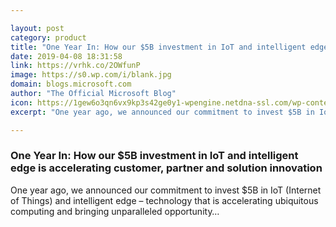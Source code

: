 ```yaml
---

layout: post
category: product
title: "One Year In: How our $5B investment in IoT and intelligent edge is accelerating customer, partner and solution innovation"
date: 2019-04-08 18:31:58
link: https://vrhk.co/2OWfunP
image: https://s0.wp.com/i/blank.jpg
domain: blogs.microsoft.com
author: "The Official Microsoft Blog"
icon: https://1gew6o3qn6vx9kp3s42ge0y1-wpengine.netdna-ssl.com/wp-content/uploads/2017/08/favicon.jpg
excerpt: "One year ago, we announced our commitment to invest $5B in IoT (Internet of Things) and intelligent edge – technology that is accelerating ubiquitous computing and bringing unparalleled opportunity…"

---
```


### One Year In: How our $5B investment in IoT and intelligent edge is accelerating customer, partner and solution innovation

One year ago, we announced our commitment to invest $5B in IoT (Internet of Things) and intelligent edge – technology that is accelerating ubiquitous computing and bringing unparalleled opportunity…